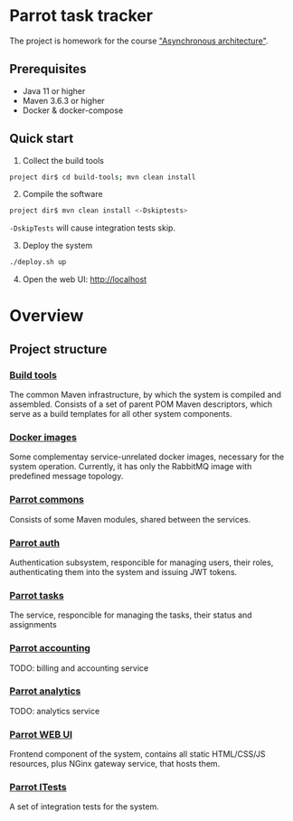 
# Parrot task tracker

The project is homework for the course ["Asynchronous architecture"](https://education.borshev.com/architecture).

## Prerequisites

- Java 11 or higher
- Maven 3.6.3 or higher
- Docker & docker-compose

## Quick start

1. Collect the build tools

```bash
project dir$ cd build-tools; mvn clean install 
```

2. Compile the software

```bash
project dir$ mvn clean install <-Dskiptests>
```

`-DskipTests` will cause integration tests skip.


3. Deploy the system

```bash
./deploy.sh up
```

4. Open the web UI: [http://localhost](http://localhost)


# Overview

## Project structure

### [Build tools](build-tools)

The common Maven infrastructure, by which the system is compiled and assembled. Consists of a set of parent POM Maven descriptors, which serve as a build templates for all other system components.

### [Docker images](docker-images)

Some complementay service-unrelated docker images, necessary for the system operation. Currently, it has only the RabbitMQ image with predefined message topology.

### [Parrot commons](parrot-commons)

Consists of some Maven modules, shared between the services.

### [Parrot auth](parrot-auth)

Authentication subsystem, responcible for managing users, their roles, authenticating them into the system and issuing JWT tokens.

### [Parrot tasks](parrot-tasks)

The service, responcible for managing the tasks, their status and assignments

### [Parrot accounting](parrot-accounting)

TODO: billing and accounting service

### [Parrot analytics](parrot-analytics)

TODO: analytics service

### [Parrot WEB UI](parrot-webui)

Frontend component of the system, contains all static HTML/CSS/JS resources, plus NGinx gateway service, that hosts them.

### [Parrot ITests](parrot-itests)

A set of integration tests for the system.

